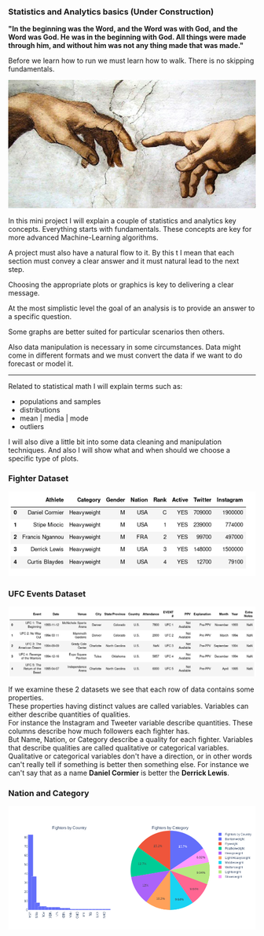 ### Statistics and Analytics basics (Under Construction)

**"In the beginning was the Word, and the Word was with God, and the Word was God. He was in the beginning with God. All things were made through him, and without him was not any thing made that was made."**

Before we learn how to run we must learn how to walk. There is no skipping fundamentals.

<img src="../assets/img/chapell.jpeg" alt="Img" style="zoom:150%;" />



In this mini project I will explain a couple of statistics and analytics key concepts.  Everything starts with fundamentals. These concepts are key for more advanced Machine-Learning algorithms. 

A project must also have a natural flow to it. By this t I mean that each section must convey a clear answer and it must  natural lead to the next step.   

Choosing the appropriate plots or graphics is key to delivering a clear message.

At the most simplistic level the goal of an analysis is to provide an answer to a specific question.

Some graphs are better suited for particular scenarios then others.

Also data manipulation is necessary in some circumstances. Data might come in different formats and we must convert the data if we want to do forecast or model it.

------

Related to statistical math I will explain terms such as:

* populations and samples
* distributions
* mean | media | mode
* outliers

I will also dive a little bit into some data cleaning and manipulation techniques. And also I will show what and when should we choose a  specific type of plots.

### Fighter Dataset

<img src="../assets/img/fighter_df.png" alt="Img" style="zoom:150%;" />

### UFC Events Dataset

<img src="../assets/img/event_df.png" alt="Img" style="zoom:150%;" />



If we examine these 2 datasets we see that each row of data contains some properties.   
These properties having distinct values are called variables. Variables can either describe quantities of qualities.  
For instance the Instagram and Tweeter variable describe quantities. These columns describe  how much followers each fighter has.  
But Name, Nation, or Category describe a quality for each fighter. Variables that describe qualities are called qualitative or categorical variables.    
Qualitative or categorical variables don't have a direction, or in other words can't really tell if something is better then something else. For instance we can't say that as a name **Daniel Cormier** is better the **Derrick Lewis**.

### Nation and Category

![Img](../assets/img/newplot(1).png)
